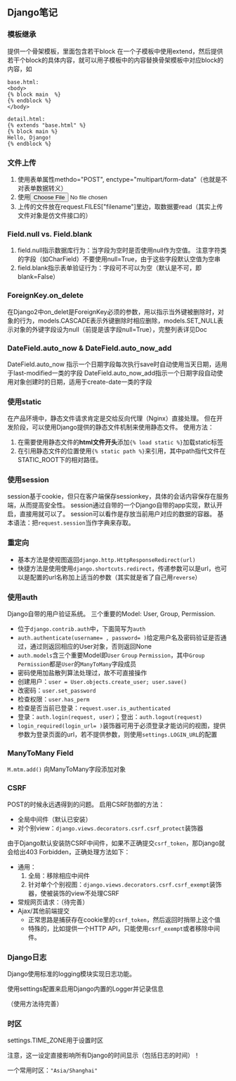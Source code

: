 ## Django笔记
### 模板继承
提供一个骨架模板，里面包含若干block
在一个子模板中使用extend，然后提供若干个block的具体内容，就可以用子模板中的内容替换骨架模板中对应block的内容，如
```
base.html:
<body>
{% block main  %}
{% endblock %}
</body>

detail.html:
{% extends "base.html" %}
{% block main %}
Hello, Django!
{% endblock %}
```

### 文件上传
1. 使用表单属性methdo="POST", enctype="multipart/form-data"（也就是不对表单数据转义）
2. 使用<input type="file" name="filename" />
3. 上传的文件放在request.FILES["filename"]里边，取数据要read（其实上传文件对象是仿文件接口的）

### Field.null vs. Field.blank
1. field.null指示数据库行为：当字段为空时是否使用null作为空值。
   注意字符类的字段（如CharField）不要使用null=True，由于这些字段默认空值为空串
2. field.blank指示表单验证行为：字段可不可以为空（默认是不可，即blank=False）


### ForeignKey.on_delete
在Django2中on_delet是ForeignKey必须的参数，用以指示当外键被删除时，对象的行为，models.CASCADE表示外键删除时相应删除，models.SET_NULL表示对象的外键字段设为null（前提是该字段null=True），完整列表详见Doc
### DateField.auto_now & DateField.auto_now_add
DateField.auto_now 指示一个日期字段每次执行save时自动使用当天日期，适用于last-modified一类的字段
DateField.auto_now_add指示一个日期字段自动使用对象创建时的日期，适用于create-date一类的字段
### 使用static
在产品环境中，静态文件请求肯定是交给反向代理（Nginx）直接处理。
但在开发阶段，可以使用Django提供的静态文件机制来使用静态文件。
使用方法：
1. 在需要使用静态文件的**html文件开头**添加`{% load static %}`加载static标签
2. 在引用静态文件的位置使用`{% static path %}`来引用，其中path指代文件在STATIC_ROOT下的相对路径。
### 使用session
session基于cookie，但只在客户端保存sessionkey，具体的会话内容保存在服务端，从而提高安全性。
session通过自带的一个Django自带的app实现，默认开启，直接用就可以了。
session可以看作是存放当前用户对应的数据的容器。
基本语法：把`request.session`当作字典来存取。
### 重定向
- 基本方法是使视图返回`django.http.HttpResponseRedirect(url)`
- 快捷方法是使用使用`django.shortcuts.redirect`，传递参数可以是url，也可以是配置的url名称加上适当的参数（其实就是省了自己用`reverse`）
### 使用auth
Django自带的用户验证系统。
三个重要的Model: User, Group, Permission.
- 位于`django.contrib.auth`中，下面简写为`auth`
- `auth.authenticate(username= , password= )`给定用户名及密码验证是否通过，通过则返回相应的User对象，否则返回None
- `auth.models`含三个重要Model即`User` `Group` `Permission`，其中`Group` `Permission`都是`User`的`ManyToMany`字段成员
- 密码使用加盐散列算法处理过，故不可直接操作
- 创建用户：`user = User.objects.create_user; user.save()`
- 改密码：`user.set_password`
- 检查权限：`user.has_perm`
- 检查是否当前已登录：`request.user.is_authenticated`
- 登录：`auth.login(request, user)`；登出：`auth.logout(request)`
- `login_required(login_url= )`装饰器可用于必须登录才能访问的视图，提供参数为登录页面的url，若不提供参数，则使用`settings.LOGIN_URL`的配置

### ManyToMany Field
`M.mtm.add()` 向ManyToMany字段添加对象

### CSRF
POST的时候永远遇得到的问题。
启用CSRF防御的方法：
- 全局中间件（默认已安装）
- 对个别view：`django.views.decorators.csrf.csrf_protect`装饰器

由于Django默认安装防CSRF中间件，如果不正确提交`csrf_token`，那Django就会给出403 Forbidden，正确处理方法如下：
- 通用：
  1. 全局：移除相应中间件
  2. 针对单个个别视图：`django.views.decorators.csrf.csrf_exempt`装饰器，使被装饰的view不处理CSRF
- 常规网页请求：（待完善）
- Ajax/其他前端提交
  - 正常思路是捕获存在cookie里的`csrf_token`，然后返回时捎带上这个值
  - 特殊的，比如提供一个HTTP API，只能使用`csrf_exempt`或者移除中间件。

### Django日志
Django使用标准的logging模块实现日志功能。

使用settings配置来启用Django内置的Logger并记录信息

（使用方法待完善）

### 时区
settings.TIME_ZONE用于设置时区

注意，这一设定直接影响所有Django的时间显示（包括日志的时间）！

一个常用时区：`"Asia/Shanghai"`